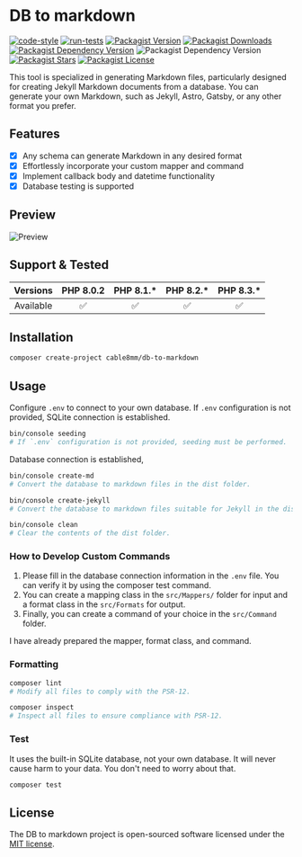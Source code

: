 # DB to markdown

[![code-style](https://github.com/cable8mm/db-to-markdown/actions/workflows/code-style.yml/badge.svg)](https://github.com/cable8mm/db-to-markdown/actions/workflows/code-style.yml)
[![run-tests](https://github.com/cable8mm/db-to-markdown/actions/workflows/run-tests.yml/badge.svg)](https://github.com/cable8mm/db-to-markdown/actions/workflows/run-tests.yml)
[![Packagist Version](https://img.shields.io/packagist/v/cable8mm/db-to-markdown)](https://packagist.org/packages/cable8mm/db-to-markdown)
[![Packagist Downloads](https://img.shields.io/packagist/dt/cable8mm/db-to-markdown)](https://packagist.org/packages/cable8mm/db-to-markdown/stats)
[![Packagist Dependency Version](https://img.shields.io/packagist/dependency-v/cable8mm/db-to-markdown/php)](https://packagist.org/packages/cable8mm/db-to-markdown)
![Packagist Dependency Version](https://img.shields.io/packagist/dependency-v/cable8mm/db-to-markdown/symfony%2Fconsole)
[![Packagist Stars](https://img.shields.io/packagist/stars/cable8mm/db-to-markdown)](https://github.com/cable8mm/db-to-markdown/stargazers)
[![Packagist License](https://img.shields.io/packagist/l/cable8mm/db-to-markdown)](https://github.com/cable8mm/db-to-markdown/blob/main/LICENSE.md)

This tool is specialized in generating Markdown files, particularly designed for creating Jekyll Markdown documents from a database. You can generate your own Markdown, such as Jekyll, Astro, Gatsby, or any other format you prefer.

## Features

- [x] Any schema can generate Markdown in any desired format
- [x] Effortlessly incorporate your custom mapper and command
- [x] Implement callback body and datetime functionality
- [x] Database testing is supported

## Preview

![Preview](https://cabinet.palgle.com/db-to-markdown-preview.gif)

## Support & Tested

| Versions  | PHP 8.0.2 | PHP 8.1.\* | PHP 8.2.\* | PHP 8.3.\* |
| :-------: | :-------: | :--------: | :--------: | :--------: |
| Available |    ✅     |     ✅     |     ✅     |     ✅     |

## Installation

```sh
composer create-project cable8mm/db-to-markdown
```

## Usage

Configure `.env` to connect to your own database. If `.env` configuration is not provided, SQLite connection is established.

```sh
bin/console seeding
# If `.env` configuration is not provided, seeding must be performed.
```

Database connection is established,

```sh
bin/console create-md
# Convert the database to markdown files in the dist folder.

bin/console create-jekyll
# Convert the database to markdown files suitable for Jekyll in the dist folder.

bin/console clean
# Clear the contents of the dist folder.
```

### How to Develop Custom Commands

1. Please fill in the database connection information in the `.env` file. You can verify it by using the composer test command.
2. You can create a mapping class in the `src/Mappers/` folder for input and a format class in the `src/Formats` for output.
3. Finally, you can create a command of your choice in the `src/Command` folder.

I have already prepared the mapper, format class, and command.

### Formatting

```bash
composer lint
# Modify all files to comply with the PSR-12.

composer inspect
# Inspect all files to ensure compliance with PSR-12.
```

### Test

It uses the built-in SQLite database, not your own database. It will never cause harm to your data. You don't need to worry about that.

```sh
composer test
```

## License

The DB to markdown project is open-sourced software licensed under the [MIT license](https://opensource.org/licenses/MIT).
